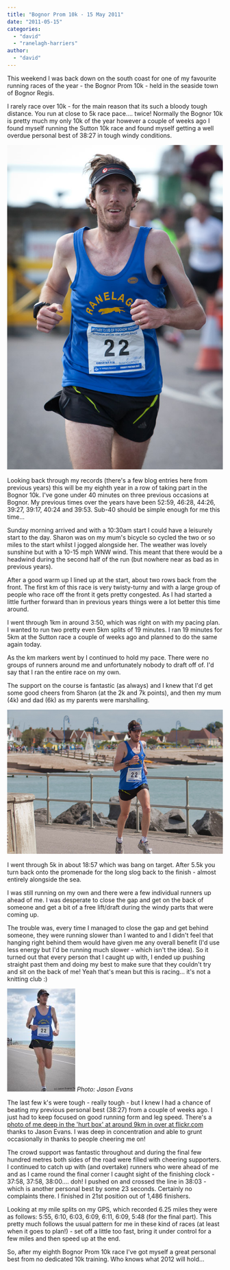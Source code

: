 ```yaml
---
title: "Bognor Prom 10k - 15 May 2011"
date: "2011-05-15"
categories: 
  - "david"
  - "ranelagh-harriers"
author: 
  - "david"
---
```


This weekend I was back down on the south coast for one of my favourite running races of the year - the Bognor Prom 10k - held in the seaside town of Bognor Regis.

I rarely race over 10k - for the main reason that its such a bloody tough distance. You run at close to 5k race pace.... twice! Normally the Bognor 10k is pretty much my only 10k of the year however a couple of weeks ago I found myself running the Sutton 10k race and found myself getting a well overdue personal best of 38:27 in tough windy conditions.

![](/images/2011/20110515-IMG_4119.jpg)

Looking back through my records (there's a few blog entries here from previous years) this will be my eighth year in a row of taking part in the Bognor 10k. I've gone under 40 minutes on three previous occasions at Bognor. My previous times over the years have been 52:59, 46:28, 44:26, 39:27, 39:17, 40:24 and 39:53. Sub-40 should be simple enough for me this time...

Sunday morning arrived and with a 10:30am start I could have a leisurely start to the day. Sharon was on my mum's bicycle so cycled the two or so miles to the start whilst I jogged alongside her. The weather was lovely sunshine but with a 10-15 mph WNW wind. This meant that there would be a headwind during the second half of the run (but nowhere near as bad as in previous years).

After a good warm up I lined up at the start, about two rows back from the front. The first km of this race is very twisty-turny and with a large group of people who race off the front it gets pretty congested. As I had started a little further forward than in previous years things were a lot better this time around.

I went through 1km in around 3:50, which was right on with my pacing plan. I wanted to run two pretty even 5km splits of 19 minutes. I ran 19 minutes for 5km at the Sutton race a couple of weeks ago and planned to do the same again today.

As the km markers went by I continued to hold my pace. There were no groups of runners around me and unfortunately nobody to draft off of. I'd say that I ran the entire race on my own.

The support on the course is fantastic (as always) and I knew that I'd get some good cheers from Sharon (at the 2k and 7k points), and then my mum (4k) and dad (6k) as my parents were marshalling.

![](/images/2011/20110515-IMG_4150.jpg)

I went through 5k in about 18:57 which was bang on target. After 5.5k you turn back onto the promenade for the long slog back to the finish - almost entirely alongside the sea.

I was still running on my own and there were a few individual runners up ahead of me. I was desperate to close the gap and get on the back of someone and get a bit of a free lift/draft during the windy parts that were coming up.

The trouble was, every time I managed to close the gap and get behind someone, they were running slower than I wanted to and I didn't feel that hanging right behind them would have given me any overall benefit (I'd use less energy but I'd be running much slower - which isn't the idea). So it turned out that every person that I caught up with, I ended up pushing straight past them and doing my best to make sure that they couldn't try and sit on the back of me! Yeah that's mean but this is racing... it's not a knitting club :)

![Photo: Jason Evans](/images/2011/20110515-bognor10k-159x240.jpg)
*Photo: Jason Evans*

The last few k's were tough - really tough - but I knew I had a chance of beating my previous personal best (38:27) from a couple of weeks ago. I just had to keep focused on good running form and leg speed. There's a [photo of me deep in the 'hurt box' at around 9km in over at flickr.com](http://www.flickr.com/photos/chefluvs69/5722358842/in/set-72157626600107793/) thanks to Jason Evans. I was deep in concentration and able to grunt occasionally in thanks to people cheering me on!

The crowd support was fantastic throughout and during the final few hundred metres both sides of the road were filled with cheering supporters. I continued to catch up with (and overtake) runners who were ahead of me and as I came round the final corner I caught sight of the finishing clock - 37:58, 37:58, 38:00.... doh! I pushed on and crossed the line in 38:03 - which is another personal best by some 23 seconds. Certainly no complaints there. I finished in 21st position out of 1,486 finishers.

Looking at my mile splits on my GPS, which recorded 6.25 miles they were as follows: 5:55, 6:10, 6:03, 6:09, 6:11, 6:09, 5:48 (for the final part). This pretty much follows the usual pattern for me in these kind of races (at least when it goes to plan!) - set off a little too fast, bring it under control for a few miles and then speed up at the end.

So, after my eighth Bognor Prom 10k race I've got myself a great personal best from no dedicated 10k training. Who knows what 2012 will hold...
